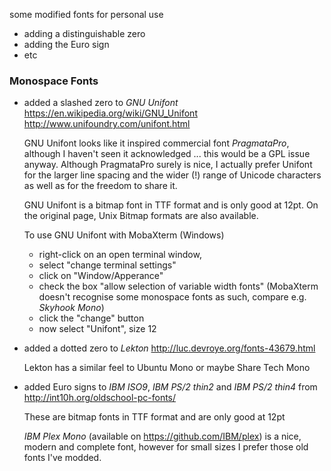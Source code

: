 some modified fonts for personal use
- adding a distinguishable zero
- adding the Euro sign
- etc


### Monospace Fonts

- added a slashed zero to *GNU Unifont*
  https://en.wikipedia.org/wiki/GNU_Unifont
  http://www.unifoundry.com/unifont.html

  GNU Unifont looks like it inspired commercial font *PragmataPro*, although I haven't seen it acknowledged ... this would be a GPL issue anyway. 
  Although PragmataPro surely is nice, I actually prefer Unifont for the larger line spacing and the wider (!) range of Unicode characters
  as well as for the freedom to share it.

  GNU Unifont is a bitmap font in TTF format and is only good at 12pt. On the original page, Unix Bitmap formats are also available.

  To use GNU Unifont with MobaXterm (Windows)
  -  right-click on an open terminal window, 
  - select "change terminal settings" 
  - click on "Window/Apperance"
  - check the box "allow selection of variable width fonts" (MobaXterm doesn't recognise some monospace fonts as such, compare e.g. *Skyhook Mono*)
  - click the "change" button
  - now select "Unifont", size 12  
 
       
 
- added a dotted zero to *Lekton* http://luc.devroye.org/fonts-43679.html

  Lekton has a similar feel to Ubuntu Mono or maybe Share Tech Mono

- added Euro signs to *IBM ISO9*, *IBM PS/2 thin2* and *IBM PS/2 thin4* from http://int10h.org/oldschool-pc-fonts/
  
  These are bitmap fonts in TTF format and are only good at 12pt

  *IBM Plex Mono* (available on https://github.com/IBM/plex) is a nice, modern and complete font, however for small sizes I prefer those old fonts I've modded.
  

